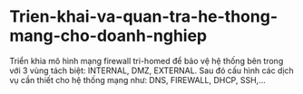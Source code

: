 # Trien-khai-va-quan-tra-he-thong-mang-cho-doanh-nghiep
Triển khia mô hình mạng firewall tri-homed để bảo vệ hệ thống bên trong với 3 vùng tách biệt: INTERNAL, DMZ, EXTERNAL.
Sau đó cấu hình các dịch vụ cần thiết cho hệ thống mạng như: DNS, FIREWALL, DHCP, SSH,...
